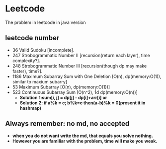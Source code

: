 # Leetcode
The problem in leetcode in java version

## leetcode number
- 36 Valid Sudoku [incomplete].
- 247 Strobogrammatic Number II [recursion(return each layer), time complexity?].
- 248 Strobogrammatic Number III [recursion(though dp may make faster), time?].
- 1186 Maximum Subarray Sum with One Deletion [O(n), dp(memory:O(1)), similar to maxium subarry]
- 53 Maximum Subarray [O(n), dp(memory:O(1))]
- 523 Continuous Subarray Sum [O(n^2), 1d dp(memory:O(n))] 
  - <strong>Solution 1<strong>:sum[i, j] = dp[j] - dp[i]+arr[i] or 
  - Solution 2: if a%k = c; b%k=c then(a-b)%k = 0(present it in hashmap)
## Always remember: no md, no accepted
- when you do not want write the md, that equals you solve nothing.
- However you are familiar with the problem, time will make you weak.

